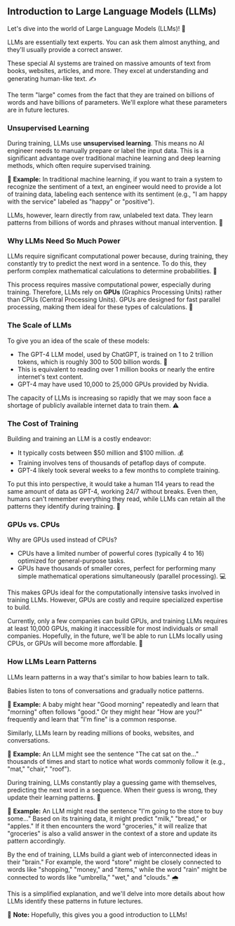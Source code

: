 ## Introduction to Large Language Models (LLMs)

Let's dive into the world of Large Language Models (LLMs)! 🤖

LLMs are essentially text experts. You can ask them almost anything, and they'll usually provide a correct answer.

These special AI systems are trained on massive amounts of text from books, websites, articles, and more. They excel at understanding and generating human-like text. ✍️

The term "large" comes from the fact that they are trained on billions of words and have billions of parameters. We'll explore what these parameters are in future lectures.

### Unsupervised Learning

During training, LLMs use **unsupervised learning**. This means no AI engineer needs to manually prepare or label the input data. This is a significant advantage over traditional machine learning and deep learning methods, which often require supervised training.

📌 **Example:** In traditional machine learning, if you want to train a system to recognize the sentiment of a text, an engineer would need to provide a lot of training data, labeling each sentence with its sentiment (e.g., "I am happy with the service" labeled as "happy" or "positive").

LLMs, however, learn directly from raw, unlabeled text data. They learn patterns from billions of words and phrases without manual intervention. 🤯

### Why LLMs Need So Much Power

LLMs require significant computational power because, during training, they constantly try to predict the next word in a sentence. To do this, they perform complex mathematical calculations to determine probabilities. 🧮

This process requires massive computational power, especially during training. Therefore, LLMs rely on **GPUs** (Graphics Processing Units) rather than CPUs (Central Processing Units). GPUs are designed for fast parallel processing, making them ideal for these types of calculations. 🚀

### The Scale of LLMs

To give you an idea of the scale of these models:

*   The GPT-4 LLM model, used by ChatGPT, is trained on 1 to 2 trillion tokens, which is roughly 300 to 500 billion words. 🤯
*   This is equivalent to reading over 1 million books or nearly the entire internet's text content.
*   GPT-4 may have used 10,000 to 25,000 GPUs provided by Nvidia.

The capacity of LLMs is increasing so rapidly that we may soon face a shortage of publicly available internet data to train them. ⚠️

### The Cost of Training

Building and training an LLM is a costly endeavor:

*   It typically costs between $50 million and $100 million. 💰
*   Training involves tens of thousands of petaflop days of compute.
*   GPT-4 likely took several weeks to a few months to complete training.

To put this into perspective, it would take a human 114 years to read the same amount of data as GPT-4, working 24/7 without breaks. Even then, humans can't remember everything they read, while LLMs can retain all the patterns they identify during training. 🧠

### GPUs vs. CPUs

Why are GPUs used instead of CPUs?

*   CPUs have a limited number of powerful cores (typically 4 to 16) optimized for general-purpose tasks.
*   GPUs have thousands of smaller cores, perfect for performing many simple mathematical operations simultaneously (parallel processing). 💻

This makes GPUs ideal for the computationally intensive tasks involved in training LLMs. However, GPUs are costly and require specialized expertise to build.

Currently, only a few companies can build GPUs, and training LLMs requires at least 10,000 GPUs, making it inaccessible for most individuals or small companies. Hopefully, in the future, we'll be able to run LLMs locally using CPUs, or GPUs will become more affordable. 🙏

### How LLMs Learn Patterns

LLMs learn patterns in a way that's similar to how babies learn to talk.

Babies listen to tons of conversations and gradually notice patterns.

📌 **Example:** A baby might hear "Good morning" repeatedly and learn that "morning" often follows "good." Or they might hear "How are you?" frequently and learn that "I'm fine" is a common response.

Similarly, LLMs learn by reading millions of books, websites, and conversations.

📌 **Example:** An LLM might see the sentence "The cat sat on the..." thousands of times and start to notice what words commonly follow it (e.g., "mat," "chair," "roof").

During training, LLMs constantly play a guessing game with themselves, predicting the next word in a sequence. When their guess is wrong, they update their learning patterns. 🎯

📌 **Example:** An LLM might read the sentence "I'm going to the store to buy some..." Based on its training data, it might predict "milk," "bread," or "apples." If it then encounters the word "groceries," it will realize that "groceries" is also a valid answer in the context of a store and update its pattern accordingly.

By the end of training, LLMs build a giant web of interconnected ideas in their "brain." For example, the word "store" might be closely connected to words like "shopping," "money," and "items," while the word "rain" might be connected to words like "umbrella," "wet," and "clouds." 🌧️

This is a simplified explanation, and we'll delve into more details about how LLMs identify these patterns in future lectures.

📝 **Note:** Hopefully, this gives you a good introduction to LLMs!
